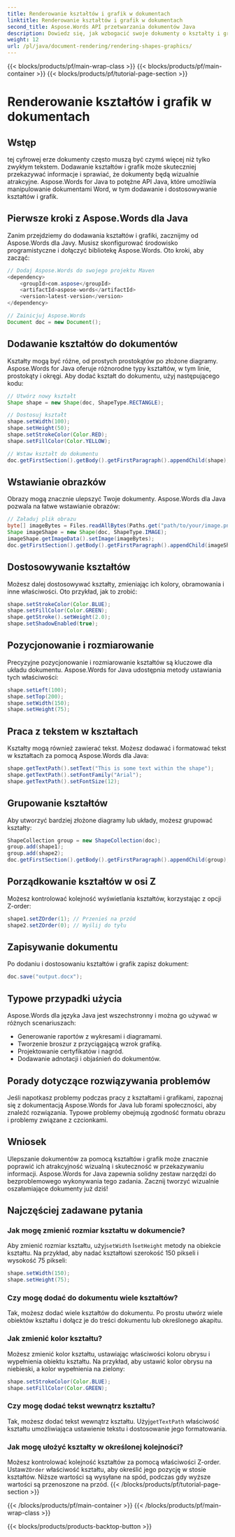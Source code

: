 ```yaml
---
title: Renderowanie kształtów i grafik w dokumentach
linktitle: Renderowanie kształtów i grafik w dokumentach
second_title: Aspose.Words API przetwarzania dokumentów Java
description: Dowiedz się, jak wzbogacić swoje dokumenty o kształty i grafikę, korzystając z Aspose.Words for Java. Twórz wizualnie oszałamiające treści bez wysiłku.
weight: 12
url: /pl/java/document-rendering/rendering-shapes-graphics/
---
```


{{< blocks/products/pf/main-wrap-class >}}
{{< blocks/products/pf/main-container >}}
{{< blocks/products/pf/tutorial-page-section >}}

# Renderowanie kształtów i grafik w dokumentach

## Wstęp

tej cyfrowej erze dokumenty często muszą być czymś więcej niż tylko zwykłym tekstem. Dodawanie kształtów i grafik może skuteczniej przekazywać informacje i sprawiać, że dokumenty będą wizualnie atrakcyjne. Aspose.Words for Java to potężne API Java, które umożliwia manipulowanie dokumentami Word, w tym dodawanie i dostosowywanie kształtów i grafik.

## Pierwsze kroki z Aspose.Words dla Java

Zanim przejdziemy do dodawania kształtów i grafiki, zacznijmy od Aspose.Words dla Javy. Musisz skonfigurować środowisko programistyczne i dołączyć bibliotekę Aspose.Words. Oto kroki, aby zacząć:

```java
// Dodaj Aspose.Words do swojego projektu Maven
<dependency>
    <groupId>com.aspose</groupId>
    <artifactId>aspose-words</artifactId>
    <version>latest-version</version>
</dependency>

// Zainicjuj Aspose.Words
Document doc = new Document();
```

## Dodawanie kształtów do dokumentów

Kształty mogą być różne, od prostych prostokątów po złożone diagramy. Aspose.Words for Java oferuje różnorodne typy kształtów, w tym linie, prostokąty i okręgi. Aby dodać kształt do dokumentu, użyj następującego kodu:

```java
// Utwórz nowy kształt
Shape shape = new Shape(doc, ShapeType.RECTANGLE);

// Dostosuj kształt
shape.setWidth(100);
shape.setHeight(50);
shape.setStrokeColor(Color.RED);
shape.setFillColor(Color.YELLOW);

// Wstaw kształt do dokumentu
doc.getFirstSection().getBody().getFirstParagraph().appendChild(shape);
```

## Wstawianie obrazków

Obrazy mogą znacznie ulepszyć Twoje dokumenty. Aspose.Words dla Java pozwala na łatwe wstawianie obrazów:

```java
// Załaduj plik obrazu
byte[] imageBytes = Files.readAllBytes(Paths.get("path/to/your/image.png"));
Shape imageShape = new Shape(doc, ShapeType.IMAGE);
imageShape.getImageData().setImage(imageBytes);
doc.getFirstSection().getBody().getFirstParagraph().appendChild(imageShape);
```

## Dostosowywanie kształtów

Możesz dalej dostosowywać kształty, zmieniając ich kolory, obramowania i inne właściwości. Oto przykład, jak to zrobić:

```java
shape.setStrokeColor(Color.BLUE);
shape.setFillColor(Color.GREEN);
shape.getStroke().setWeight(2.0);
shape.setShadowEnabled(true);
```

## Pozycjonowanie i rozmiarowanie

Precyzyjne pozycjonowanie i rozmiarowanie kształtów są kluczowe dla układu dokumentu. Aspose.Words for Java udostępnia metody ustawiania tych właściwości:

```java
shape.setLeft(100);
shape.setTop(200);
shape.setWidth(150);
shape.setHeight(75);
```

## Praca z tekstem w kształtach

Kształty mogą również zawierać tekst. Możesz dodawać i formatować tekst w kształtach za pomocą Aspose.Words dla Java:

```java
shape.getTextPath().setText("This is some text within the shape");
shape.getTextPath().setFontFamily("Arial");
shape.getTextPath().setFontSize(12);
```

## Grupowanie kształtów

Aby utworzyć bardziej złożone diagramy lub układy, możesz grupować kształty:

```java
ShapeCollection group = new ShapeCollection(doc);
group.add(shape1);
group.add(shape2);
doc.getFirstSection().getBody().getFirstParagraph().appendChild(group);
```

## Porządkowanie kształtów w osi Z

Możesz kontrolować kolejność wyświetlania kształtów, korzystając z opcji Z-order:

```java
shape1.setZOrder(1); // Przenieś na przód
shape2.setZOrder(0); // Wyślij do tyłu
```

## Zapisywanie dokumentu

Po dodaniu i dostosowaniu kształtów i grafik zapisz dokument:

```java
doc.save("output.docx");
```

## Typowe przypadki użycia

Aspose.Words dla języka Java jest wszechstronny i można go używać w różnych scenariuszach:

- Generowanie raportów z wykresami i diagramami.
- Tworzenie broszur z przyciągającą wzrok grafiką.
- Projektowanie certyfikatów i nagród.
- Dodawanie adnotacji i objaśnień do dokumentów.

## Porady dotyczące rozwiązywania problemów

Jeśli napotkasz problemy podczas pracy z kształtami i grafikami, zapoznaj się z dokumentacją Aspose.Words for Java lub forami społeczności, aby znaleźć rozwiązania. Typowe problemy obejmują zgodność formatu obrazu i problemy związane z czcionkami.

## Wniosek

Ulepszanie dokumentów za pomocą kształtów i grafik może znacznie poprawić ich atrakcyjność wizualną i skuteczność w przekazywaniu informacji. Aspose.Words for Java zapewnia solidny zestaw narzędzi do bezproblemowego wykonywania tego zadania. Zacznij tworzyć wizualnie oszałamiające dokumenty już dziś!

## Najczęściej zadawane pytania

### Jak mogę zmienić rozmiar kształtu w dokumencie?

 Aby zmienić rozmiar kształtu, użyj`setWidth` I`setHeight` metody na obiekcie kształtu. Na przykład, aby nadać kształtowi szerokość 150 pikseli i wysokość 75 pikseli:

```java
shape.setWidth(150);
shape.setHeight(75);
```

### Czy mogę dodać do dokumentu wiele kształtów?

Tak, możesz dodać wiele kształtów do dokumentu. Po prostu utwórz wiele obiektów kształtu i dołącz je do treści dokumentu lub określonego akapitu.

### Jak zmienić kolor kształtu?

Możesz zmienić kolor kształtu, ustawiając właściwości koloru obrysu i wypełnienia obiektu kształtu. Na przykład, aby ustawić kolor obrysu na niebieski, a kolor wypełnienia na zielony:

```java
shape.setStrokeColor(Color.BLUE);
shape.setFillColor(Color.GREEN);
```

### Czy mogę dodać tekst wewnątrz kształtu?

 Tak, możesz dodać tekst wewnątrz kształtu. Użyj`getTextPath` właściwość kształtu umożliwiająca ustawienie tekstu i dostosowanie jego formatowania.

### Jak mogę ułożyć kształty w określonej kolejności?

 Możesz kontrolować kolejność kształtów za pomocą właściwości Z-order. Ustaw`ZOrder` właściwość kształtu, aby określić jego pozycję w stosie kształtów. Niższe wartości są wysyłane na spód, podczas gdy wyższe wartości są przenoszone na przód.
{{< /blocks/products/pf/tutorial-page-section >}}

{{< /blocks/products/pf/main-container >}}
{{< /blocks/products/pf/main-wrap-class >}}

{{< blocks/products/products-backtop-button >}}
